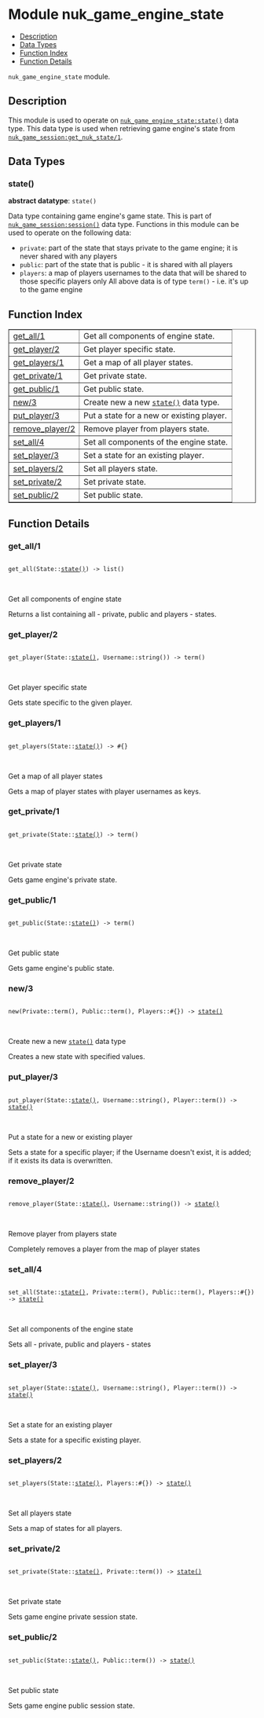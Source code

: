 

# Module nuk_game_engine_state #
* [Description](#description)
* [Data Types](#types)
* [Function Index](#index)
* [Function Details](#functions)

`nuk_game_engine_state` module.

<a name="description"></a>

## Description ##
This module is used to operate on [`nuk_game_engine_state:state()`](nuk_game_engine_state.md#type-state) data
type. This data type is used when retrieving game engine's state from
[`nuk_game_session:get_nuk_state/1`](nuk_game_session.md#get_nuk_state-1).
<a name="types"></a>

## Data Types ##




### <a name="type-state">state()</a> ###


__abstract datatype__: `state()`

 Data type containing game engine's game state. This is part of
[`nuk_game_session:session()`](nuk_game_session.md#type-session) data type. Functions in this module can
be used to operate on the following data:
- `private`: part of the state that stays private to the game engine; it is
never shared with any players
- `public`: part of the state that is public - it is shared with all players
- `players`: a map of players usernames to the data that will be shared to
those specific players only
All above data is of type `term()` - i.e. it's up to the game engine

<a name="index"></a>

## Function Index ##


<table width="100%" border="1" cellspacing="0" cellpadding="2" summary="function index"><tr><td valign="top"><a href="#get_all-1">get_all/1</a></td><td>Get all components of engine state.</td></tr><tr><td valign="top"><a href="#get_player-2">get_player/2</a></td><td>Get player specific state.</td></tr><tr><td valign="top"><a href="#get_players-1">get_players/1</a></td><td>Get a map of all player states.</td></tr><tr><td valign="top"><a href="#get_private-1">get_private/1</a></td><td>Get private state.</td></tr><tr><td valign="top"><a href="#get_public-1">get_public/1</a></td><td>Get public state.</td></tr><tr><td valign="top"><a href="#new-3">new/3</a></td><td>Create new a new <a href="#type-state"><code>state()</code></a> data type.</td></tr><tr><td valign="top"><a href="#put_player-3">put_player/3</a></td><td>Put a state for a new or existing player.</td></tr><tr><td valign="top"><a href="#remove_player-2">remove_player/2</a></td><td>Remove player from players state.</td></tr><tr><td valign="top"><a href="#set_all-4">set_all/4</a></td><td>Set all components of the engine state.</td></tr><tr><td valign="top"><a href="#set_player-3">set_player/3</a></td><td>Set a state for an existing player.</td></tr><tr><td valign="top"><a href="#set_players-2">set_players/2</a></td><td>Set all players state.</td></tr><tr><td valign="top"><a href="#set_private-2">set_private/2</a></td><td>Set private state.</td></tr><tr><td valign="top"><a href="#set_public-2">set_public/2</a></td><td>Set public state.</td></tr></table>


<a name="functions"></a>

## Function Details ##

<a name="get_all-1"></a>

### get_all/1 ###

<pre><code>
get_all(State::<a href="#type-state">state()</a>) -&gt; list()
</code></pre>
<br />

Get all components of engine state

Returns a list containing all - private, public and players - states.

<a name="get_player-2"></a>

### get_player/2 ###

<pre><code>
get_player(State::<a href="#type-state">state()</a>, Username::string()) -&gt; term()
</code></pre>
<br />

Get player specific state

Gets state specific to the given player.

<a name="get_players-1"></a>

### get_players/1 ###

<pre><code>
get_players(State::<a href="#type-state">state()</a>) -&gt; #{}
</code></pre>
<br />

Get a map of all player states

Gets a map of player states with player usernames as keys.

<a name="get_private-1"></a>

### get_private/1 ###

<pre><code>
get_private(State::<a href="#type-state">state()</a>) -&gt; term()
</code></pre>
<br />

Get private state

Gets game engine's private state.

<a name="get_public-1"></a>

### get_public/1 ###

<pre><code>
get_public(State::<a href="#type-state">state()</a>) -&gt; term()
</code></pre>
<br />

Get public state

Gets game engine's public state.

<a name="new-3"></a>

### new/3 ###

<pre><code>
new(Private::term(), Public::term(), Players::#{}) -&gt; <a href="#type-state">state()</a>
</code></pre>
<br />

Create new a new [`state()`](#type-state) data type

Creates a new state with specified values.

<a name="put_player-3"></a>

### put_player/3 ###

<pre><code>
put_player(State::<a href="#type-state">state()</a>, Username::string(), Player::term()) -&gt; <a href="#type-state">state()</a>
</code></pre>
<br />

Put a state for a new or existing player

Sets a state for a specific player; if the Username doesn't exist, it is
added; if it exists its data is overwritten.

<a name="remove_player-2"></a>

### remove_player/2 ###

<pre><code>
remove_player(State::<a href="#type-state">state()</a>, Username::string()) -&gt; <a href="#type-state">state()</a>
</code></pre>
<br />

Remove player from players state

Completely removes a player from the map of player states

<a name="set_all-4"></a>

### set_all/4 ###

<pre><code>
set_all(State::<a href="#type-state">state()</a>, Private::term(), Public::term(), Players::#{}) -&gt; <a href="#type-state">state()</a>
</code></pre>
<br />

Set all components of the engine state

Sets all - private, public and players - states

<a name="set_player-3"></a>

### set_player/3 ###

<pre><code>
set_player(State::<a href="#type-state">state()</a>, Username::string(), Player::term()) -&gt; <a href="#type-state">state()</a>
</code></pre>
<br />

Set a state for an existing player

Sets a state for a specific existing player.

<a name="set_players-2"></a>

### set_players/2 ###

<pre><code>
set_players(State::<a href="#type-state">state()</a>, Players::#{}) -&gt; <a href="#type-state">state()</a>
</code></pre>
<br />

Set all players state

Sets a map of states for all players.

<a name="set_private-2"></a>

### set_private/2 ###

<pre><code>
set_private(State::<a href="#type-state">state()</a>, Private::term()) -&gt; <a href="#type-state">state()</a>
</code></pre>
<br />

Set private state

Sets game engine private session state.

<a name="set_public-2"></a>

### set_public/2 ###

<pre><code>
set_public(State::<a href="#type-state">state()</a>, Public::term()) -&gt; <a href="#type-state">state()</a>
</code></pre>
<br />

Set public state

Sets game engine public session state.

